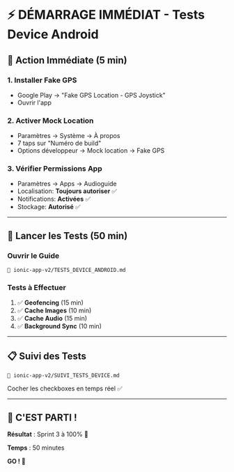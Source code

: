 # ⚡ DÉMARRAGE IMMÉDIAT - Tests Device Android

## 🎯 Action Immédiate (5 min)

### 1. Installer Fake GPS
- Google Play → "Fake GPS Location - GPS Joystick"
- Ouvrir l'app

### 2. Activer Mock Location
- Paramètres → Système → À propos
- 7 taps sur "Numéro de build"
- Options développeur → Mock location → Fake GPS

### 3. Vérifier Permissions App
- Paramètres → Apps → Audioguide
- Localisation: **Toujours autoriser** ✅
- Notifications: **Activées** ✅
- Stockage: **Autorisé** ✅

---

## 🧪 Lancer les Tests (50 min)

### Ouvrir le Guide

```
📂 ionic-app-v2/TESTS_DEVICE_ANDROID.md
```

### Tests à Effectuer

1. ✅ **Geofencing** (15 min)
2. ✅ **Cache Images** (10 min)
3. ✅ **Cache Audio** (15 min)
4. ✅ **Background Sync** (10 min)

---

## 📋 Suivi des Tests

```
📂 ionic-app-v2/SUIVI_TESTS_DEVICE.md
```

Cocher les checkboxes en temps réel ✅

---

## 🚀 C'EST PARTI !

**Résultat** : Sprint 3 à 100% 🎊

**Temps** : 50 minutes

**GO ! 🎉**
